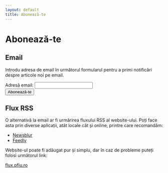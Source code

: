 ```yaml
---
layout: default
title: Abonează-te
---
```


<div id="abonament" class="post">
  <h1 class="pageTitle">Abonează-te</h1>

  <h2>Email</h2>
  <p class="intro">
    <span class="dropcap">I</span>ntrodu adresa de email în următorul formularul pentru a primi notificări despre articole noi pe email.
  </p>

  <form action="https://feed.press/e/mailverify" method="post"
        target="popupwindow" onsubmit="window.open('https://feed.press/e/mailverify?feed_id=pfiu', 'popupwindow', 'scrollbars=yes,width=550,height=400');return true">
    <input type="hidden" value="pfiu" name="feed_id"/>
    <label for="email">Adresă email:</label>
    <input type="text" id="email" name="email" class="full-width"><br>
    <input type="submit" value="Abonează-te" class="button" />
  </form>

  <h2>Flux RSS</h2>

  <p>O alternativă la email ar fi urmărirea fluxului RSS al website-ului. Poți face asta prin diverse aplicații, atât locale cât și online, printre care recomandăm:</p>
  <ul>
    <li><a href="https://newsblur.com/">Newsblur</a></li>
    <li><a href="https://feedly.com">Feedly</a></li>
  </ul>

  <p>Website-ul poate fi adăugat pur și simplu, dar în caz de probleme puteți folosi următorul link:</p>
  <p>
    <a href="https://flux.pfiu.ro/">flux.pfiu.ro</a>
  </p>
</div>
